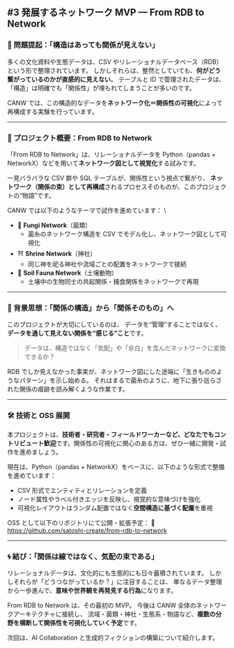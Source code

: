 ## #3 発展するネットワーク MVP — From RDB to Network

### 🧩 問題提起：「構造はあっても関係が見えない」

多くの文化資料や生態データは、CSV やリレーショナルデータベース（RDB）という形で整理されています。
しかしそれらは、整然としていても、**何がどう繋がっているのかが直感的に見えない**。
テーブルと ID で管理されたデータは、「構造」は明確でも「関係性」が埋もれてしまうことが多いのです。

CANW では、この構造的なデータを**ネットワーク化＝関係性の可視化**によって再構成する実験を行っています。

---

### 🔄 プロジェクト概要：From RDB to Network

「From RDB to Network」は、リレーショナルデータを Python（pandas + NetworkX）などを用いて**ネットワーク図として視覚化**する試みです。

一見バラバラな CSV 群や SQL テーブルが、関係性という視点で繋がり、
**ネットワーク（関係の束）として再構成**されるプロセスそのものが、このプロジェクトの“物語”です。

CANW では以下のようなテーマで試作を進めています：
\

- 🍄 **Fungi Network**（菌類）
  - 菌糸のネットワーク構造を CSV でモデル化し、ネットワーク図として可視化
- ⛩ **Shrine Network**（神社）
  - 同じ神を祀る神社や流域ごとの配置をネットワークで接続
- 🐜 **Soil Fauna Network**（土壌動物）
  - 土壌中の生物同士の共起関係・捕食関係をネットワークで再現

---

### 🧠 背景思想：「関係の構造」から「関係そのもの」へ

このプロジェクトが大切にしているのは、
データを“管理”することではなく、**データを通して見えない関係を“感じる”こと**です。

> データは、構造ではなく「気配」や「余白」を含んだネットワークに変換できるか？

RDB でしか見えなかった事実が、ネットワーク図にした途端に「生きもののようなパターン」を示し始める。
それはまるで菌糸のように、地下に張り巡らされた関係の痕跡を読み解くような作業です。

---

### 🛠 技術と OSS 展開

本プロジェクトは、**技術者・研究者・フィールドワーカーなど、どなたでもコントリビュート歓迎**です。関係性の可視化に関心のある方は、ぜひ一緒に開発・試作を進めましょう。

現在は、Python（pandas + NetworkX）をベースに、以下のような形式で整備を進めています：

- CSV 形式でエンティティとリレーションを定義
- ノード属性やラベル付きエッジを反映し、視覚的な意味づけを強化
- 可視化レイアウトはランダム配置ではなく**空間構造に基づく配置**を重視

OSS として以下のリポジトリにて公開・拡張予定：
📎 https://github.com/satoshi-create/from-rdb-to-network

---

### 🌀 結び：「関係は線ではなく、気配の束である」

リレーショナルデータは、文化的にも生態的にも日々蓄積されています。
しかしそれらが「どうつながっているか？」に注目することは、
単なるデータ整理から一歩進んで、**意味や世界観を再発見する行為**になります。

From RDB to Network は、その最初の MVP。
今後は CANW 全体のネットワークアーキテクチャに接続し、
流域・菌類・神社・生態系・物語など、**複数の分野を横断して関係性を可視化していく予定**です。

次回は、AI Collaboration と生成的フィクションの構築について紹介します。
